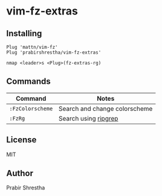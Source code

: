 # vim-fz-extras

## Installing

```vim
Plug 'mattn/vim-fz'
Plug 'prabirshrestha/vim-fz-extras'

nmap <leader>s <Plug>(fz-extras-rg)
```

## Commands

| Command                | Notes                                            |
|------------------------|--------------------------------------------------|
| `:FzColorscheme`        | Search and change colorscheme                    |
| `:FzRg`                 | Search using [ripgrep](https://github.com/BurntSushi/ripgrep) |

## License

MIT

## Author

Prabir Shrestha
